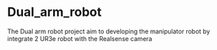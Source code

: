 # Dual_arm_robot
The Dual arm robot project aim to developing the manipulator robot by integrate 2 UR3e robot with the Realsense camera 
